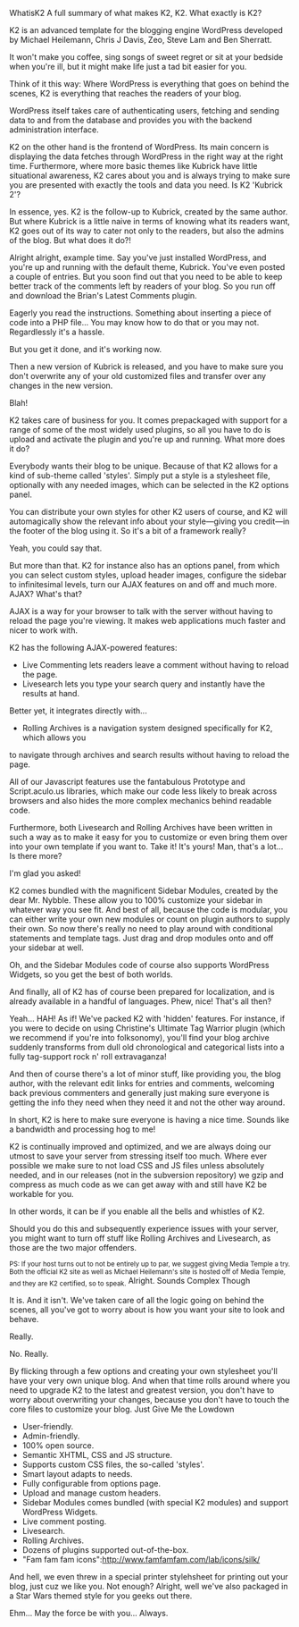 WhatisK2
A full summary of what makes K2, K2.
What exactly is K2?

K2 is an advanced template for the blogging engine WordPress developed by Michael Heilemann, Chris J Davis, Zeo, Steve Lam and Ben Sherratt.

It won't make you coffee, sing songs of sweet regret or sit at your bedside when you're ill, but it might make life just a tad bit easier for you.

Think of it this way: Where WordPress is everything that goes on behind the scenes, K2 is everything that reaches the readers of your blog.

WordPress itself takes care of authenticating users, fetching and sending data to and from the database and provides you with the backend administration interface.

K2 on the other hand is the frontend of WordPress. Its main concern is displaying the data fetches through WordPress in the right way at the right time. Furthermore, where more basic themes like Kubrick have little situational awareness, K2 cares about you and is always trying to make sure you are presented with exactly the tools and data you need.
Is K2 'Kubrick 2'?

In essence, yes. K2 is the follow-up to Kubrick, created by the same author. But where Kubrick is a little naive in terms of knowing what its readers want, K2 goes out of its way to cater not only to the readers, but also the admins of the blog.
But what does it do?!

Alright alright, example time. Say you've just installed WordPress, and you're up and running with the default theme, Kubrick. You've even posted a couple of entries. But you soon find out that you need to be able to keep better track of the comments left by readers of your blog. So you run off and download the Brian's Latest Comments plugin.

Eagerly you read the instructions. Something about inserting a piece of code into a PHP file... You may know how to do that or you may not. Regardlessly it's a hassle.

But you get it done, and it's working now.

Then a new version of Kubrick is released, and you have to make sure you don't overwrite any of your old customized files and transfer over any changes in the new version.

Blah!

K2 takes care of business for you. It comes prepackaged with support for a range of some of the most widely used plugins, so all you have to do is upload and activate the plugin and you're up and running.
What more does it do?

Everybody wants their blog to be unique. Because of that K2 allows for a kind of sub-theme called 'styles'. Simply put a style is a stylesheet file, optionally with any needed images, which can be selected in the K2 options panel.

You can distribute your own styles for other K2 users of course, and K2 will automagically show the relevant info about your style&mdash;giving you credit&mdash;in the footer of the blog using it.
So it's a bit of a framework really?

Yeah, you could say that.

But more than that. K2 for instance also has an options panel, from which you can select custom styles, upload header images, configure the sidebar to infinitesimal levels, turn our AJAX features on and off and much more.
AJAX? What's that?

AJAX is a way for your browser to talk with the server without having to reload the page you're viewing. It makes web applications much faster and nicer to work with.

K2 has the following AJAX-powered features:

  * Live Commenting lets readers leave a comment without having to reload the page.
  * Livesearch lets you type your search query and instantly have the results at hand.

Better yet, it integrates directly with...

  * Rolling Archives is a navigation system designed specifically for K2, which allows you

to navigate through archives and search results without having to reload the page.

All of our Javascript features use the fantabulous Prototype and Script.aculo.us libraries, which make our code less likely to break across browsers and also hides the more complex mechanics behind readable code.

Furthermore, both Livesearch and Rolling Archives have been written in such a way as to make it easy for you to customize or even bring them over into your own template if you want to. Take it! It's yours!
Man, that's a lot... Is there more?

I'm glad you asked!

K2 comes bundled with the magnificent Sidebar Modules, created by the dear Mr. Nybble. These allow you to 100% customize your sidebar in whatever way you see fit. And best of all, because the code is modular, you can either write your own new modules or count on plugin authors to supply their own. So now there's really no need to play around with conditional statements and template tags. Just drag and drop modules onto and off your sidebar at well.

Oh, and the Sidebar Modules code of course also supports WordPress Widgets, so you get the best of both worlds.

And finally, all of K2 has of course been prepared for localization, and is already available in a handful of languages.
Phew, nice! That's all then?

Yeah... HAH! As if! We've packed K2 with 'hidden' features. For instance, if you were to decide on using Christine's Ultimate Tag Warrior plugin (which we recommend if you're into folksonomy), you'll find your blog archive suddenly transforms from dull old chronological and categorical lists into a fully tag-support rock n' roll extravaganza!

And then of course there's a lot of minor stuff, like providing you, the blog author, with the relevant edit links for entries and comments, welcoming back previous commenters and generally just making sure everyone is getting the info they need when they need it and not the other way around.

In short, K2 is here to make sure everyone is having a nice time.
Sounds like a bandwidth and processing hog to me!

K2 is continually improved and optimized, and we are always doing our utmost to save your server from stressing itself too much. Where ever possible we make sure to not load CSS and JS files unless absolutely needed, and in our releases (not in the subversion repository) we gzip and compress as much code as we can get away with and still have K2 be workable for you.

In other words, it can be if you enable all the bells and whistles of K2.

Should you do this and subsequently experience issues with your server, you might want to turn off stuff like Rolling Archives and Livesearch, as those are the two major offenders.

<sub>PS: If your host turns out to not be entirely up to par, we suggest giving Media Temple a try. Both the official K2 site as well as Michael Heilemann's site is hosted off of Media Temple, and they are K2 certified, so to speak.</sub>
Alright. Sounds Complex Though

It is. And it isn't. We've taken care of all the logic going on behind the scenes, all you've got to worry about is how you want your site to look and behave.

Really.

No. Really.

By flicking through a few options and creating your own stylesheet you'll have your very own unique blog. And when that time rolls around where you need to upgrade K2 to the latest and greatest version, you don't have to worry about overwriting your changes, because you don't have to touch the core files to customize your blog.
Just Give Me the Lowdown

  * User-friendly.
  * Admin-friendly.
  * 100% open source.
  * Semantic XHTML, CSS and JS structure.
  * Supports custom CSS files, the so-called 'styles'.
  * Smart layout adapts to needs.
  * Fully configurable from options page.
  * Upload and manage custom headers.
  * Sidebar Modules comes bundled (with special K2 modules) and support WordPress Widgets.
  * Live comment posting.
  * Livesearch.
  * Rolling Archives.
  * Dozens of plugins supported out-of-the-box.
  * "Fam fam fam icons":http://www.famfamfam.com/lab/icons/silk/

And hell, we even threw in a special printer stylehsheet for printing out your blog, just cuz we like you. Not enough? Alright, well we've also packaged in a Star Wars themed style for you geeks out there.

Ehm... May the force be with you... Always.